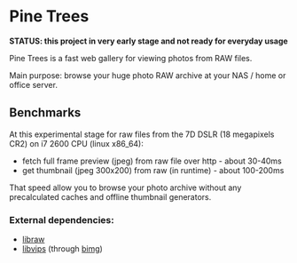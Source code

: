 # Pine Trees

**STATUS: this project in very early stage and not ready for everyday usage**

Pine Trees is a fast web gallery for viewing photos from RAW files.

Main purpose: browse your huge photo RAW archive at your NAS / home or office server.


## Benchmarks

At this experimental stage for raw files from the 7D DSLR (18 megapixels CR2) on i7 2600 CPU (linux x86_64):

- fetch full frame preview (jpeg) from raw file over http - about 30-40ms
- get thumbnail (jpeg 300x200) from raw (in runtime) - about 100-200ms

That speed allow you to browse your photo archive without any precalculated caches and offline thumbnail generators.


### External dependencies:

 - [libraw](https://www.libraw.org/)
 - [libvips](https://libvips.github.io/libvips/) (through [bimg](https://github.com/h2non/bimg))
 